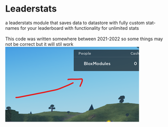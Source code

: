 # Leaderstats
a leaderstats module that saves data to datastore with fully custom stat-names for your leaderboard with functionality for unlimited stats
<br>
<br>
This code was written somewhere between 2021-2022 so some things may not be correct but it will stil work
<br>
<img src='https://raw.githubusercontent.com/BloxModules/RepoImages/main/leaderstats/DD6807EB-D251-4ED9-B092-CEBABB8A795B.png' alt='Leaderboard head image'>

